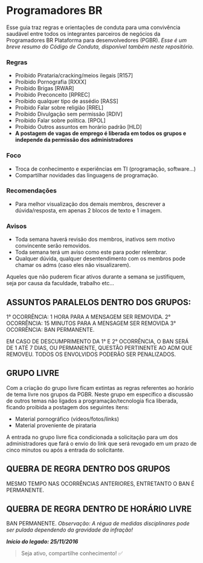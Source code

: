 # Programadores BR  
Esse guia traz regras e orientações de conduta para uma convivência saudável entre todos
os integrantes parceiros de negócios da Programadores BR Plataforma para desenvolvedores (PGBR). *Esse é um breve resumo do Código de Conduta, disponível também neste repositório.*

### **Regras**
 
- Proibido Pirataria/cracking/meios ilegais [R157]
- Proibido Pornografia [RXXX]
- Proibido Brigas [RWAR]
- Proibido Preconceito [RPREC]
- Proibido qualquer tipo de assédio [RASS]
- Proibido Falar sobre religião [RREL]
- Proibido Divulgação sem permissão [RDIV]
- Proibido Falar sobre política. [RPOL]
- Proibido Outros assuntos em horário padrão [HLD]
- **A postagem de vagas de emprego é liberada em todos os grupos e independe da permissão dos administradores**

### **Foco**
 
- Troca de conhecimento e experiências em TI (programação, software...)
- Compartilhar novidades das linguagens de programação.

### **Recomendações** 
- Para melhor visualização dos demais membros, descrever a dúvida/resposta, em apenas 2 blocos de texto e 1 imagem.

### **Avisos** 
- Toda semana haverá revisão dos membros, inativos sem motivo convincente serão removidos.
- Toda semana terá um aviso como este para poder relembrar.
- Qualquer dúvida, qualquer desentendimento com os membros pode chamar os adms (caso eles não visualizarem).

Aqueles que não puderem ficar ativos durante a semana se justifiquem, seja por causa da faculdade, trabalho etc...


## ASSUNTOS PARALELOS DENTRO DOS GRUPOS:
1° OCORRÊNCIA: 1 HORA PARA A MENSAGEM SER REMOVIDA.
2° OCORRÊNCIA: 15 MINUTOS PARA A MENSAGEM SER REMOVIDA
3° OCORRÊNCIA: BAN PERMANENTE.

EM CASO DE DESCUMPRIMENTO DA 1° E 2° OCORRÊNCIA, O BAN SERÁ DE 1 ATÉ 7 DIAS, OU PERMANENTE, QUESTÃO PERTINENTE AO ADM QUE REMOVEU. TODOS OS ENVOLVIDOS PODERÃO SER PENALIZADOS.

## GRUPO LIVRE
Com a criação do grupo livre ficam extintas as regras referentes ao horário de tema livre nos grupos da PGBR. Neste grupo em específico a discussão de outros temas não ligados a programação/tecnologia fica liberada, ficando proibida a postagem dos seguintes itens:

- Material pornográfico (vídeos/fotos/links)
- Material proveniente de pirataria

A entrada no grupo livre fica condicionada a solicitação para um dos administradores que fará o envio do link que será revogado em um prazo de cinco minutos ou após a entrada do solicitante.

## QUEBRA DE REGRA DENTRO DOS GRUPOS

MESMO TEMPO NAS OCORRÊNCIAS ANTERIORES, ENTRETANTO O BAN É PERMANENTE.

## QUEBRA DE REGRA DENTRO DE HORÁRIO LIVRE

BAN PERMANENTE.
 *Observação: A régua de medidas disciplinares pode ser pulada dependendo da gravidade da infração!*

***Início do legado: 25/11/2016***

  >Seja ativo, compartilhe conhecimento! :white_check_mark:
